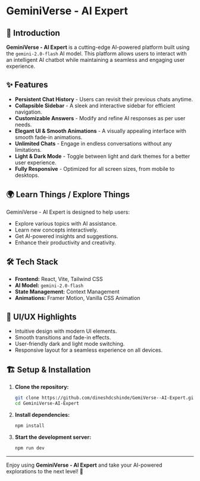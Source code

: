 # GeminiVerse - AI Expert

## 🚀 Introduction

**GeminiVerse - AI Expert** is a cutting-edge AI-powered platform built using the `gemini-2.0-flash` AI model. This platform allows users to interact with an intelligent AI chatbot while maintaining a seamless and engaging user experience.

## ✨ Features

- **Persistent Chat History** - Users can revisit their previous chats anytime.
- **Collapsible Sidebar** - A sleek and interactive sidebar for efficient navigation.
- **Customizable Answers** - Modify and refine AI responses as per user needs.
- **Elegant UI & Smooth Animations** - A visually appealing interface with smooth fade-in animations.
- **Unlimited Chats** - Engage in endless conversations without any limitations.
- **Light & Dark Mode** - Toggle between light and dark themes for a better user experience.
- **Fully Responsive** - Optimized for all screen sizes, from mobile to desktops.

## 🌍 Learn Things / Explore Things

GeminiVerse - AI Expert is designed to help users:

- Explore various topics with AI assistance.
- Learn new concepts interactively.
- Get AI-powered insights and suggestions.
- Enhance their productivity and creativity.

## 🛠️ Tech Stack

- **Frontend:** React, Vite, Tailwind CSS
- **AI Model:** `gemini-2.0-flash`
- **State Management:** Context Management
- **Animations:** Framer Motion, Vanilla CSS Animation

## 🎨 UI/UX Highlights

- Intuitive design with modern UI elements.
- Smooth transitions and fade-in effects.
- User-friendly dark and light mode switching.
- Responsive layout for a seamless experience on all devices.

## 🏗️ Setup & Installation

1. **Clone the repository:**
   ```sh
   git clone https://github.com/dineshdcshinde/GemiVerse--AI-Expert.git
   cd GeminiVerse-AI-Expert
   ```
2. **Install dependencies:**
   ```sh
   npm install
   ```
3. **Start the development server:**
   ```sh
   npm run dev
   ```

---

Enjoy using **GeminiVerse - AI Expert** and take your AI-powered explorations to the next level! 🚀
